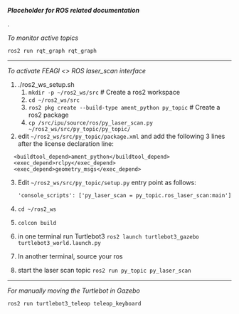 
***Placeholder for ROS related documentation***

.

*To monitor active topics*

```ros2 run rqt_graph rqt_graph```

---
*To activate FEAGI <> ROS laser_scan interface*

1. ./ros2_ws_setup.sh 
   1. ```mkdir -p ~/ros2_ws/src```     # Create a ros2 workspace
   2. ```cd ~/ros2_ws/src```
   3. ```ros2 pkg create --build-type ament_python py_topic```    # Create a ros2 package
   4. ```cp /src/ipu/source/ros/py_laser_scan.py ~/ros2_ws/src/py_topic/py_topic/```
2. edit ```~/ros2_ws/src/py_topic/package.xml``` and add the following 3 lines after the license declaration line:
```
  <buildtool_depend>ament_python</buildtool_depend>
  <exec_depend>rclpy</exec_depend>
  <exec_depend>geometry_msgs</exec_depend>
```


3. Edit `````~/ros2_ws/src/py_topic/setup.py````` entry point as follows:
   
       'console_scripts': ['py_laser_scan = py_topic.ros_laser_scan:main']
 
7. ```cd ~/ros2_ws```
8. ```colcon build```
9. in one terminal run Turtlebot3 ```ros2 launch turtlebot3_gazebo turtlebot3_world.launch.py```
10. In another terminal, source your ros
11. start the laser scan topic ```ros2 run py_topic py_laser_scan```


----

*For manually moving the Turtlebot in Gazebo*

```ros2 run turtlebot3_teleop teleop_keyboard```

